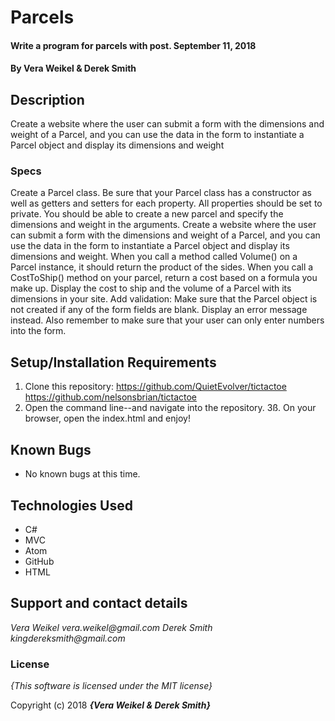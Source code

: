 # Parcels

####  Write a program for parcels with post. September 11, 2018

#### By **Vera Weikel & Derek Smith**

## Description
Create a website where the user can submit a form with the dimensions and weight of a Parcel, and you can use the data in the form to instantiate a Parcel object and display its dimensions and weight

### Specs
Create a Parcel class. Be sure that your Parcel class has a constructor as well as getters and setters for each property. All properties should be set to private. You should be able to create a new parcel and specify the dimensions and weight in the arguments.
Create a website where the user can submit a form with the dimensions and weight of a Parcel, and you can use the data in the form to instantiate a Parcel object and display its dimensions and weight.
When you call a method called Volume() on a Parcel instance, it should return the product of the sides.
When you call a CostToShip() method on your parcel, return a cost based on a formula you make up.
Display the cost to ship and the volume of a Parcel with its dimensions in your site.
Add validation: Make sure that the Parcel object is not created if any of the form fields are blank. Display an error message instead. Also remember to make sure that your user can only enter numbers into the form.



## Setup/Installation Requirements

1. Clone this repository: https://github.com/QuietEvolver/tictactoe
https://github.com/nelsonsbrian/tictactoe
2. Open the command line--and navigate into the repository.
3ß. On your browser, open the index.html and enjoy!

## Known Bugs
* No known bugs at this time.

## Technologies Used
* C#
* MVC
* Atom
* GitHub
* HTML

## Support and contact details

_Vera Weikel vera.weikel@gmail.com_
_Derek Smith kingdereksmith@gmail.com_

### License

*{This software is licensed under the MIT license}*

Copyright (c) 2018 **_{Vera Weikel & Derek Smith}_**
